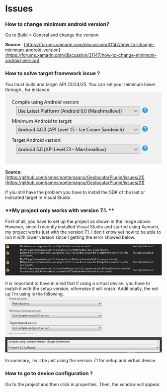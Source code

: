 # Issues

### How to change minimum android version?

Go to Build &gt; General and change the version.

**Source** : [https://forums.xamarin.com/discussion/31147/how-to-change-minimum-android-version](https://forums.xamarin.com/discussion/31147/how-to-change-minimum-android-version)

### How to solve target framework issue ?

You must build and target API 23/24/25. You can set your minimum lower through , for instance:![](/assets/targetsdk.png)

**Source**: [https://github.com/jamesmontemagno/GeolocatorPlugin/issues/21](https://github.com/jamesmontemagno/GeolocatorPlugin/issues/21)

If you still have the problem you have to install the SDK of the last or indicated target in Visual Studio.

### **My project only works with version 7.1. **

First of all, you have to set up the project as shown in the image above. However, since I recently installed Visual Studio and started using Xamarin, my project works just with the version 7.1. I don´t know yet how to be able to run it with lower version since I getting the error showed below.

![](/assets/errorVersion.png)

It is important to have in mind that if using a virtual device, you have to match it with the setup version, otherwise it will crash. Additionally, the set up I´m using is the following.![](/assets/setup.png)

In summary, I will be just using the version 7.1 for setup and virtual device.

### How to go to device configuration ?

Go to the project and then click in properties. Then, the window will appear.

